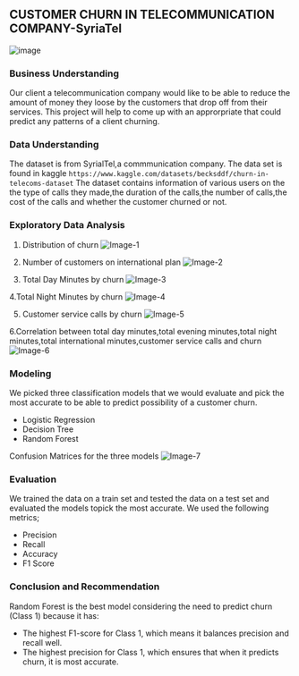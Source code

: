 ## CUSTOMER CHURN IN TELECOMMUNICATION COMPANY-SyriaTel
![image](image.png)
### Business Understanding
Our client a telecommunication company would like to be able to reduce the amount of money they loose by the customers that drop off from their services. This project will help to come up with an approrpriate that could predict any patterns of a client churning.

### Data Understanding
The dataset is from SyrialTel,a commmunication company. The data set is found in kaggle `https://www.kaggle.com/datasets/becksddf/churn-in-telecoms-dataset`
The dataset contains information of various users on the the type of calls they made,the duration of the calls,the number of calls,the cost of the calls and whether the customer churned or not.

### Exploratory Data Analysis

1. Distribution of churn
![Image-1](images/image-1.png)

2. Number of customers on international plan
![Image-2](images/image-2.png)

3. Total Day Minutes by churn
![Image-3](images/image-3.png)

4.Total Night Minutes by churn 
![Image-4](images/image-4.png)

5. Customer service calls by churn
![Image-5](images/image-5.png)

6.Correlation between total day minutes,total evening minutes,total night minutes,total international minutes,customer service calls and churn
![Image-6](images/image-6.png)

### Modeling
We picked three classification models that we would evaluate and pick the most accurate to be able to predict possibility of a customer churn.
* Logistic Regression
* Decision Tree
* Random Forest

Confusion Matrices for the three models
![Image-7](images/image-7.png)

### Evaluation
We trained the data on a train set and tested the data on a test set and evaluated the models topick the most accurate. We used the following metrics;
* Precision
* Recall
* Accuracy
* F1 Score

### Conclusion and Recommendation
Random Forest is the best model considering the need to predict churn (Class 1) because it has:

* The highest F1-score for Class 1, which means it balances precision and recall well.
* The highest precision for Class 1, which ensures that when it predicts churn, it is most accurate.
